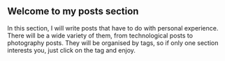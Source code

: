 Welcome to my posts section
-------------
In this section, I will write posts that have to do with personal experience. There will be a wide variety of them, from technological posts to photography posts. They will be organised by tags, so if only one section interests you, just click on the tag and enjoy.
